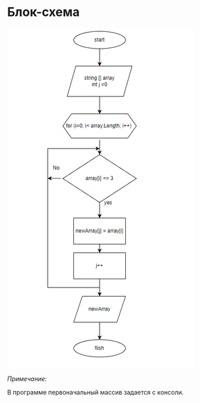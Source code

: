 # Блок-схема
![](block_diagram.png)

_Примечание:_

В программе первоначальный массив задается с консоли. 
